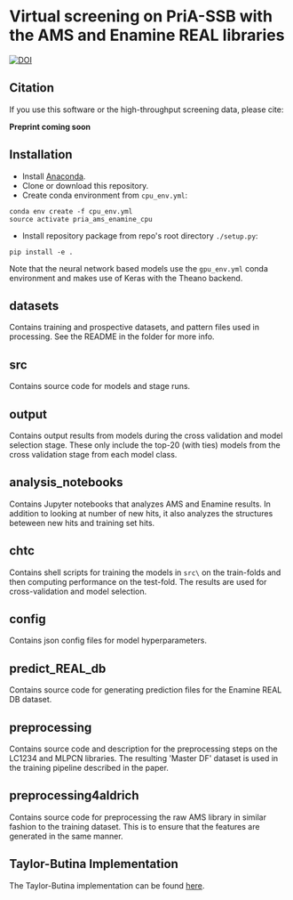 # Virtual screening on PriA-SSB with the AMS and Enamine REAL libraries

[![DOI](https://zenodo.org/badge/DOI/10.5281/zenodo.5348291.svg)](https://doi.org/10.5281/zenodo.5348291)

## Citation

If you use this software or the high-throughput screening data, please cite:

**Preprint coming soon**

## Installation

- Install [Anaconda](https://www.anaconda.com/download/).
- Clone or download this repository.
- Create conda environment from `cpu_env.yml`:
```
conda env create -f cpu_env.yml
source activate pria_ams_enamine_cpu
```
- Install repository package from repo's root directory `./setup.py`:
```
pip install -e .
```

Note that the neural network based models use the `gpu_env.yml` conda environment and makes use of Keras with the Theano backend. 

## datasets

Contains training and prospective datasets, and pattern files used in processing. See the README in the folder for more info.

## src

Contains source code for models and stage runs.

## output

Contains output results from models during the cross validation and model selection stage. 
These only include the top-20 (with ties) models from the cross validation stage from each model class.

## analysis_notebooks

Contains Jupyter notebooks that analyzes AMS and Enamine results. In addition to looking at number of new hits, it also analyzes the structures beteween new hits and training set hits.


## chtc

Contains shell scripts for training the models in `src\` on the train-folds and then computing performance on the test-fold. The results are used for cross-validation and model selection.

## config

Contains json config files for model hyperparameters.

## predict_REAL_db

Contains source code for generating prediction files for the Enamine REAL DB dataset.

## preprocessing

Contains source code and description for the preprocessing steps on the LC1234 and MLPCN libraries. 
The resulting 'Master DF' dataset is used in the training pipeline described in the paper. 


## preprocessing4aldrich

Contains source code for preprocessing the raw AMS library in similar fashion to the training dataset. 
This is to ensure that the features are generated in the same manner. 

## Taylor-Butina Implementation

The Taylor-Butina implementation can be found [here](https://github.com/gitter-lab/active-learning-drug-discovery/blob/master/active_learning_dd/utils/generate_bt_clustering.py).
